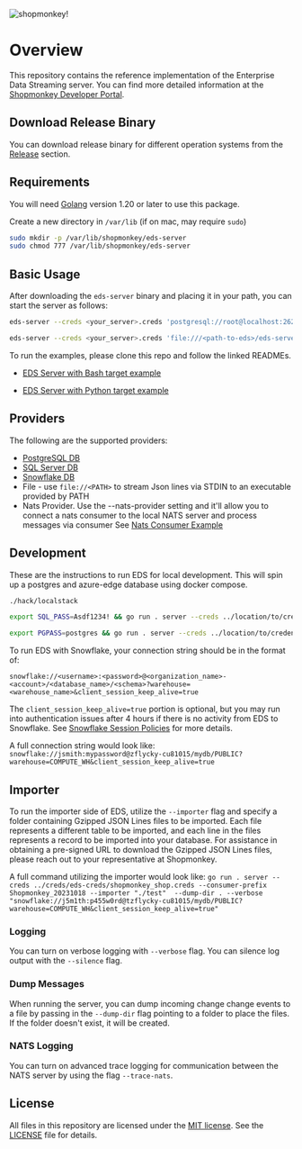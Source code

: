<!-- markdownlint-disable-file MD024 MD025 MD041 -->

![shopmonkey!](https://www.shopmonkey.io/static/sm-light-logo-2c92d57bf5d188bb44c1b29353579e1f.svg)

# Overview

This repository contains the reference implementation of the Enterprise Data Streaming server. You can find more detailed information at the [Shopmonkey Developer Portal](https://shopmonkey.dev/eds).

## Download Release Binary

You can download release binary for different operation systems from the [Release](https://github.com/shopmonkeyus/eds-server/releases) section.

## Requirements

You will need [Golang](https://go.dev/dl/) version 1.20 or later to use this package.

Create a new directory in `/var/lib` (if on mac, may require `sudo`)

```bash
sudo mkdir -p /var/lib/shopmonkey/eds-server
sudo chmod 777 /var/lib/shopmonkey/eds-server
```

## Basic Usage

After downloading the `eds-server` binary and placing it in your path, you can start the server as follows:

```bash
eds-server --creds <your_server>.creds 'postgresql://root@localhost:26257/test?sslmode=disable'
```

```bash
eds-server --creds <your_server>.creds 'file:///<path-to-eds>/eds-server/echo.sh' --verbose
```

To run the examples, please clone this repo and follow the linked READMEs.

- [EDS Server with Bash target example](./examples/bash/README.md)

- [EDS Server with Python target example](./examples/python/README.md)

## Providers

The following are the supported providers:

- [PostgreSQL DB](https://www.postgresql.org/)
- [SQL Server DB](https://www.microsoft.com/en-us/sql-server)
- [Snowflake DB](https://www.snowflake.com/)
- File - use `file://<PATH>` to stream Json lines via STDIN to an executable provided by PATH
- Nats Provider. Use the --nats-provider setting and it'll allow you to connect a nats consumer to the local NATS server and process messages via consumer
  See [Nats Consumer Example](./examples/python/nats-provider.py)

## Development

These are the instructions to run EDS for local development. This will spin up a postgres and azure-edge database using docker compose.

```bash
./hack/localstack

export SQL_PASS=Asdf1234! && go run . server --creds ../location/to/credential-file "sqlserver://sa:$SQL_PASS@localhost:1433?database=shopmonkey"

export PGPASS=postgres && go run . server --creds ../location/to/credential-file "postgresql://postgres:$PGPASS@localhost:5432/shopmonkey?sslmode=disable"

```

To run EDS with Snowflake, your connection string should be in the format of:

`snowflake://<username>:<password>@<organization_name>-<account>/<database_name>/<schema>?warehouse=<warehouse_name>&client_session_keep_alive=true`

The `client_session_keep_alive=true` portion is optional, but you may run into authentication issues after 4 hours if there is no activity from EDS to Snowflake. See [Snowflake Session Policies](https://docs.snowflake.com/en/user-guide/session-policies) for more details.

A full connection string would look like: `snowflake://jsmith:mypassword@zflycky-cu81015/mydb/PUBLIC?warehouse=COMPUTE_WH&client_session_keep_alive=true`

## Importer

To run the importer side of EDS, utilize the `--importer` flag and specify a folder containing Gzipped JSON Lines files to be imported. Each file represents a different table to be imported, and each line in the files represents a record to be imported into your database. For assistance in obtaining a pre-signed URL to download the Gzipped JSON Lines files, please reach out to your representative at Shopmonkey.

A full command utilizing the importer would look like:
`go run . server --creds ../creds/eds-creds/shopmonkey_shop.creds --consumer-prefix Shopmonkey_20231018 --importer "./test"  --dump-dir . --verbose "snowflake://j5m1th:p455w0rd@tzflycky-cu81015/mydb/PUBLIC?warehouse=COMPUTE_WH&client_session_keep_alive=true" `

### Logging

You can turn on verbose logging with `--verbose` flag.
You can silence log output with the `--silence` flag.

### Dump Messages

When running the server, you can dump incoming change change events to a file by passing in the `--dump-dir` flag pointing to a folder to place the files. If the folder doesn't exist, it will be created.

### NATS Logging

You can turn on advanced trace logging for communication between the NATS server by using the flag `--trace-nats`.

## License

All files in this repository are licensed under the [MIT license](https://opensource.org/licenses/MIT). See the [LICENSE](./LICENSE) file for details.
